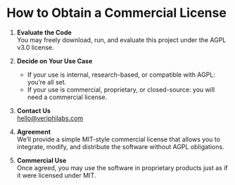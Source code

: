 # How to Obtain a Commercial License

1. **Evaluate the Code**  
   You may freely download, run, and evaluate this project under the AGPL v3.0 license.

2. **Decide on Your Use Case**  
   - If your use is internal, research-based, or compatible with AGPL: you’re all set.  
   - If your use is commercial, proprietary, or closed-source: you will need a commercial license.

3. **Contact Us**  
   hello@veriphilabs.com

4. **Agreement**  
   We’ll provide a simple MIT-style commercial license that allows you to
   integrate, modify, and distribute the software without AGPL obligations.

5. **Commercial Use**  
   Once agreed, you may use the software in proprietary products just as if it
   were licensed under MIT.